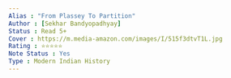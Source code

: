 ```yaml
---
Alias : "From Plassey To Partition"
Author : [Sekhar Bandyopadhyay]
Status : Read 5+
Cover : https://m.media-amazon.com/images/I/515f3dtvT1L.jpg
Rating : ⭐⭐⭐⭐⭐
Note Status : Yes
Type : Modern Indian History
---
```


